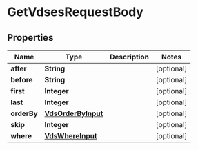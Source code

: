 

# GetVdsesRequestBody


## Properties

Name | Type | Description | Notes
------------ | ------------- | ------------- | -------------
**after** | **String** |  |  [optional]
**before** | **String** |  |  [optional]
**first** | **Integer** |  |  [optional]
**last** | **Integer** |  |  [optional]
**orderBy** | [**VdsOrderByInput**](VdsOrderByInput.md) |  |  [optional]
**skip** | **Integer** |  |  [optional]
**where** | [**VdsWhereInput**](VdsWhereInput.md) |  |  [optional]



